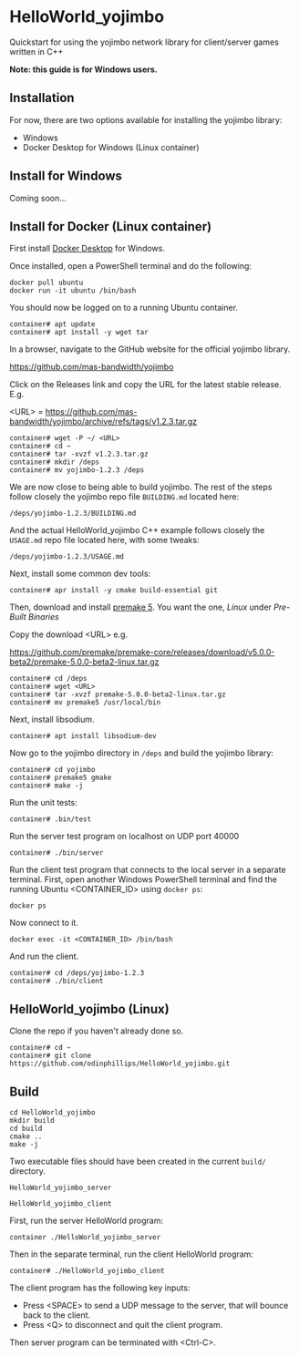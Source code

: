 # HelloWorld_yojimbo

Quickstart for using the yojimbo network library for client/server games written in C++

**Note: this guide is for Windows users.**

## Installation

For now, there are two options available for installing the yojimbo library:

- Windows
- Docker Desktop for Windows (Linux container)

## Install for Windows

Coming soon...

## Install for Docker (Linux container)

First install [Docker Desktop](https://www.docker.com/) for Windows.

Once installed, open a PowerShell terminal and do the following:

```
docker pull ubuntu
docker run -it ubuntu /bin/bash
```

You should now be logged on to a running Ubuntu container.

```
container# apt update
container# apt install -y wget tar
```
In a browser, navigate to the GitHub website for the official yojimbo library.

https://github.com/mas-bandwidth/yojimbo

Click on the Releases link and copy the URL for the latest stable release. E.g.

\<URL\> = https://github.com/mas-bandwidth/yojimbo/archive/refs/tags/v1.2.3.tar.gz



```
container# wget -P ~/ <URL>
container# cd ~
container# tar -xvzf v1.2.3.tar.gz
container# mkdir /deps
container# mv yojimbo-1.2.3 /deps
```

We are now close to being able to build yojimbo. The rest of the steps follow closely the yojimbo repo file `BUILDING.md` located here:

`/deps/yojimbo-1.2.3/BUILDING.md`

And the actual HelloWorld_yojimbo C++ example follows closely the `USAGE.md` repo file located here, with some tweaks:

`/deps/yojimbo-1.2.3/USAGE.md`

Next, install some common dev tools:

```
container# apr install -y cmake build-essential git
```

Then, download and install [premake 5](https://premake.github.io/download). You want the one, *Linux* under *Pre-Built Binaries*

Copy the download \<URL\> e.g.

https://github.com/premake/premake-core/releases/download/v5.0.0-beta2/premake-5.0.0-beta2-linux.tar.gz

```
container# cd /deps
container# wget <URL>
container# tar -xvzf premake-5.0.0-beta2-linux.tar.gz
container# mv premake5 /usr/local/bin
```
Next, install libsodium.

```
container# apt install libsodium-dev
```

Now go to the yojimbo directory in `/deps` and build the yojimbo library:

```
container# cd yojimbo
container# premake5 gmake
container# make -j
```

Run the unit tests:

```
container# .bin/test
```

Run the server test program on localhost on UDP port 40000

```
container# ./bin/server
```

Run the client test program that connects to the local server in a separate terminal. First, open another Windows PowerShell terminal and find the running Ubuntu \<CONTAINER_ID\> using `docker ps`:

```
docker ps
```

Now connect to it.

```
docker exec -it <CONTAINER_ID> /bin/bash
```

And run the client.

```
container# cd /deps/yojimbo-1.2.3
container# ./bin/client
```

## HelloWorld_yojimbo (Linux)

Clone the repo if you haven't already done so.

```
container# cd ~
container# git clone https://github.com/odinphillips/HelloWorld_yojimbo.git
```

## Build

```
cd HelloWorld_yojimbo
mkdir build
cd build
cmake ..
make -j
```

Two executable files should have been created in the current `build/` directory.

`HelloWorld_yojimbo_server`

`HelloWorld_yojimbo_client`

First, run the server HelloWorld program:

```
container ./HelloWorld_yojimbo_server
```

Then in the separate terminal, run the client HelloWorld program:

```
container# ./HelloWorld_yojimbo_client
```

The client program has the following key inputs:

- Press \<SPACE\> to send a UDP message to the server, that will bounce back to the client.
- Press \<Q\> to disconnect and quit the client program.

Then server program can be terminated with \<Ctrl-C\>.
